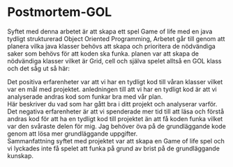 # Postmortem-GOL
Syftet med denna arbetet är att skapa ett spel Game of life med en java tydligt strukturerad Object Oriented Programming,
Arbetet går till genom att planera vilka java klasser behövs att skapa och prioritera de nödvändiga saker som behövs för att koden ska funka.
planen var att skapa de nödvändiga klasser vilket är Grid, cell och själva spelet alltså en GOL klass och det såg ut så här:




Det positiva erfarenheter var att vi har en tydligt kod till våran klasser vilket var en mål med projektet. anledningen till att vi har en tydligt kod är att vi analyserade andras kod som funkar bra med vår plan.    
Här beskriver du vad som har gått bra i ditt projekt och analyserar varför.
Det negativa erfarenheter är att vi spenderade mer tid till att läsa och förstå andras kod för att ha en tydligt kod till projektet än att få koden funka vilket var den svåraste delen för mig. Jag behöver öva på de grundläggande kode genom att lösa mer grundläggande uppgifter.     
Sammanfattning
syftet med projektet var att skapa en Game of life spel och vi lyckades inte få spelet att funka på grund av brist på de grundläggande kunskap. 
